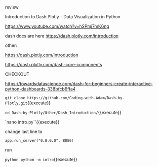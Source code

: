 

review 

Introduction to Dash Plotly - Data Visualization in Python

https://www.youtube.com/watch?v=hSPmj7mK6ng

dash docs are here  https://dash.plotly.com/introduction

other:

https://dash.plotly.com/introduction

https://dash.plotly.com/dash-core-components

CHECKOUT

https://towardsdatascience.com/dash-for-beginners-create-interactive-python-dashboards-338bfcb6ffa4


`git clone https://github.com/Coding-with-Adam/Dash-by-Plotly.git`{{execute}}

`cd Dash-by-Plotly/Other/Dash_Introduction/`{{execute}}


`nano intro.py``{{execute}}

change last line to

`app.run_server("0.0.0.0", 8080)`


run

`python python -m intro`{{execute}}